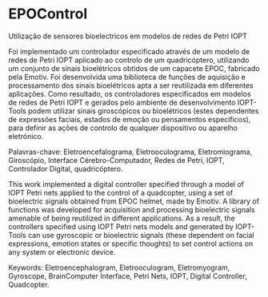 # EPOControl
Utilização de sensores bioelectricos em modelos de redes de Petri IOPT

Foi implementado um controlador especificado através de um modelo de redes de Petri IOPT aplicado ao controlo de um quadricóptero, utilizando um conjunto de sinais bioelétricos obtidos de um capacete EPOC, fabricado pela Emotiv. Foi desenvolvida uma biblioteca de funções de aquisição e processamento dos sinais bioelétricos apta a ser reutilizada em diferentes aplicações. Como resultado, os controladores especificados em modelos de redes de Petri IOPT e gerados pelo ambiente de desenvolvimento IOPT-Tools podem utilizar sinais giroscópicos ou bioelétricos (estes dependentes de expressões faciais, estados de emoção ou pensamentos específicos), para definir as ações de controlo de qualquer dispositivo ou aparelho eletrónico.

Palavras-chave: Eletroencefalograma, Eletrooculograma, Eletromiograma, Giroscópio, Interface Cérebro-Computador, Redes de Petri, IOPT, Controlador Digital, quadricóptero.

This work implemented a digital controller specified through a model of IOPT Petri nets applied to the control of a quadcopter, using a set of bioelectric signals obtained from EPOC helmet, made by Emotiv. A library of functions was developed for acquisition and processing bioelectric signals amenable of being reutilized in different applications. As a result, the controllers specified using IOPT Petri nets models and generated by IOPT-Tools can use gyroscopic or bioelectric signals (these dependent on facial expressions, emotion states or specific thoughts) to set control actions on any system or electronic device.

Keywords: Eletroencephalogram, Eletrooculogram, Eletromyogram, Gyroscope, BrainComputer Interface, Petri Nets, IOPT, Digital Controller, Quadcopter.
